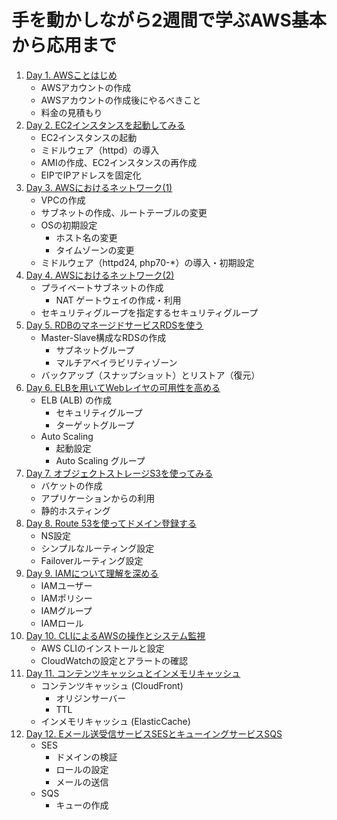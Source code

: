# 手を動かしながら2週間で学ぶAWS基本から応用まで

1. [Day 1. AWSことはじめ](./Day-1.AWSことはじめ.md)
   - AWSアカウントの作成
   - AWSアカウントの作成後にやるべきこと
   - 料金の見積もり
1. [Day 2. EC2インスタンスを起動してみる](./Day-2.EC2インスタンスを起動してみる.md)
   - EC2インスタンスの起動
   - ミドルウェア（httpd）の導入
   - AMIの作成、EC2インスタンスの再作成
   - EIPでIPアドレスを固定化
1. [Day 3. AWSにおけるネットワーク(1)](./Day-3.AWSにおけるネットワーク(1).md)
   - VPCの作成
   - サブネットの作成、ルートテーブルの変更
   - OSの初期設定
     - ホスト名の変更
     - タイムゾーンの変更
   - ミドルウェア（httpd24, php70-*）の導入・初期設定
1. [Day 4. AWSにおけるネットワーク(2)](./Day-4.AWSにおけるネットワーク(2).md)
   - プライベートサブネットの作成
     - NAT ゲートウェイの作成・利用
   - セキュリティグループを指定するセキュリティグループ
1. [Day 5. RDBのマネージドサービスRDSを使う](./Day-5.RDBのマネージドサービスRDSを使う.md)
   - Master-Slave構成なRDSの作成
     - サブネットグループ
     - マルチアベイラビリティゾーン
   - バックアップ（スナップショット）とリストア（復元）
1. [Day 6. ELBを用いてWebレイヤの可用性を高める](./Day-6.ELBを用いてWebレイヤの可用性を高める.md)
   - ELB (ALB) の作成
     - セキュリティグループ
     - ターゲットグループ
   - Auto Scaling
     - 起動設定
     - Auto Scaling グループ
1. [Day 7. オブジェクトストレージS3を使ってみる](./Day-7.オブジェクトストレージS3を使ってみる.md)
   - バケットの作成
   - アプリケーションからの利用
   - 静的ホスティング
1. [Day 8. Route 53を使ってドメイン登録する](./Day-8.Route53を使ってドメイン登録する.md)
   - NS設定
   - シンプルなルーティング設定
   - Failoverルーティング設定
1. [Day 9. IAMについて理解を深める](./Day-9.IAMについて理解を深める.md)
   - IAMユーザー
   - IAMポリシー
   - IAMグループ
   - IAMロール
1. [Day 10. CLIによるAWSの操作とシステム監視](./Day-10.CLIによるAWSの操作とシステム監視.md)
   - AWS CLIのインストールと設定
   - CloudWatchの設定とアラートの確認
1. [Day 11. コンテンツキャッシュとインメモリキャッシュ](./Day-11.コンテンツキャッシュとインメモリキャッシュ.md)
   - コンテンツキャッシュ (CloudFront)
     - オリジンサーバー
     - TTL
   - インメモリキャッシュ (ElasticCache)
1. [Day 12. Eメール送受信サービスSESとキューイングサービスSQS](./Day-12.Eメール送受信サービスSESとキューイングサービスSQS.md)
   - SES
     - ドメインの検証
     - ロールの設定
     - メールの送信
   - SQS
     - キューの作成